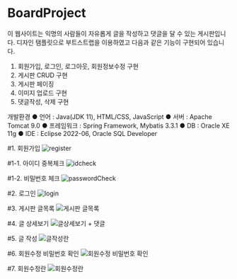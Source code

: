 # BoardProject

이 웹사이트는 익명의 사람들이 자유롭게 글을 작성하고 댓글을 달 수 있는 게시판입니다. 
디자인 탬플릿으로 부트스트랩을 이용하였고 다음과 같은 기능이 구현되어 있습니다.
			
1. 회원가입, 로그인, 로그아웃, 회원정보수정 구현
2. 게시판 CRUD 구현
3. 게시판 페이징
4. 이미지 업로드 구현
5. 댓글작성, 삭제 구현

개발환경
● 언어 : Java(JDK 11), HTML/CSS, JavaScript
● 서버 : Apache Tomcat 9.0
● 프레임워크 : Spring Framework, Mybatis 3.3.1
● DB : Oracle XE 11g
● IDE : Eclipse 2022-06, Oracle SQL Developer


#1. 회원가입
![register](https://user-images.githubusercontent.com/107376751/200276062-ef5bf205-6122-40a3-a92b-5dc8c001b1ed.JPG)

#1-1. 아이디 중복체크
![idcheck](https://user-images.githubusercontent.com/107376751/200276110-0cf000d4-cd2e-4400-aaed-214faf7ce36e.JPG)

#1-2. 비밀번호 체크
![passwordCheck](https://user-images.githubusercontent.com/107376751/200277675-72b5d125-ecf2-40a7-a513-39e505f66ecb.JPG)

#2. 로그인
![login](https://user-images.githubusercontent.com/107376751/200275963-abd70b5c-5fe7-42e9-82e0-99db1b1cc624.JPG)

#3.  게시판 글목록
![게시판 글목록](https://user-images.githubusercontent.com/107376751/200276239-35e0ba16-0d39-4aaa-8194-189b3592f70e.JPG)

#4. 글 상세보기
![글상세보기 + 댓글](https://user-images.githubusercontent.com/107376751/200276317-2143d143-c552-4ee9-91bb-c9a73f668195.JPG)

#5. 글 작성
![글작성란](https://user-images.githubusercontent.com/107376751/200276370-e9cbd698-7b61-4598-997b-eb901427a655.JPG)

#6. 회원수정 비밀번호 확인
![회원수정 비밀번호 확인](https://user-images.githubusercontent.com/107376751/200276450-01a894bf-5ecf-4a54-abc7-97ce36524b67.JPG)

#7. 회원수정란
![회원수정란](https://user-images.githubusercontent.com/107376751/200276527-ab130f7a-8320-48c3-b8dd-e439091a0de1.JPG)




